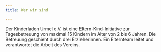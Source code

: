 ```yaml
---
title: Wer wir sind

---
```


Der Kinderladen Urmel e.V. ist eine Eltern-Kind-Initiative zur Tagesbetreuung von maximal 15 Kindern im Alter von 2 bis 6 Jahren. Die Betreuung geschieht durch drei Erzieherinnen. Ein Elternteam leitet und verantwortet die Arbeit des Vereins.
